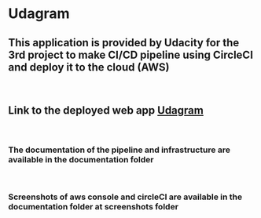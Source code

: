 # Udagram

## This application is provided by Udacity for the 3rd project to make CI/CD pipeline using CircleCI and deploy it to the cloud (AWS)

<br>

## Link to the deployed web app [Udagram](http://bucket12-12.s3-website-us-east-1.amazonaws.com)

<br>

### The documentation of the pipeline and infrastructure are available in the documentation folder

<br>

### Screenshots of aws console and circleCI are available in the documentation folder at screenshots folder


